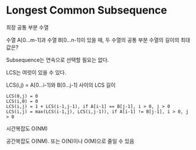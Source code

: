 # Longest Common Subsequence

최장 공통 부분 수열

수열 A[0...m-1]과 수열 B[0...n-1]이 있을 때, 두 수열의 공통 부분 수열의 길이의 최대값은?

Subsequence는 연속으로 선택할 필요는 없다.

LCS는 여럿이 있을 수 있다.

LCS(i,j) = A[0...i-1]와 B[0...j-1] 사이의 LCS 길이

```
LCS(0,j) = 0
LCS(i,0) = 0
LCS(i,j) = 1 + LCS(i-1,j-1), if A[i-1] == B[j-1], i > 0, j > 0
LCS(i,j) = max(LCS(i-1,j), LCS(i,j-1)), if A[i-1] != B[j-1], i > 0, j > 0
```

시간복잡도 O(NM)

공간복잡도 O(NM). 또는 O(N)이나 O(M)으로 줄일 수 있음

